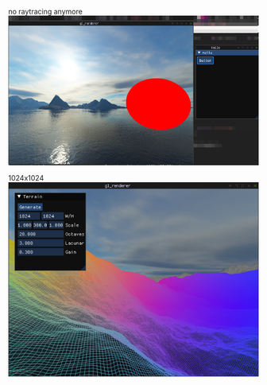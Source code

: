 no raytracing anymore
![alt text](https://raw.githubusercontent.com/ranoke/gl_renderer/main/screenshots/screenshot.png)

1024x1024
![alt text](https://raw.githubusercontent.com/ranoke/gl_renderer/main/screenshots/1024x1024_heightmap.png)


